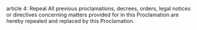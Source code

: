 article 4: Repeal
All previous proclamations, decrees, orders, legal notices or directives concerning matters provided for in this Proclamation are hereby repealed and replaced by this Proclamation. 
<ul>
</ul>